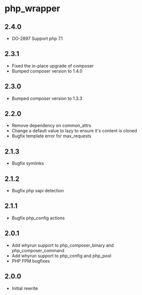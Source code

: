 php\_wrapper
======

2.4.0
-----
* DO-2897 Support php 7.1

2.3.1
-----
* Fixed the in-place upgrade of composer
* Bumped composer version to 1.4.0

2.3.0
-----
* Bumped composer version to 1.3.3

2.2.0
-----
* Remove dependency on common\_attrs
* Change a default value to lazy to ensure it's content is cloned
* Bugfix template error for max\_requests

2.1.3
-----
* Bugfix symlinks

2.1.2
-----
* Bugfix php sapi detection

2.1.1
-----
* Bugfix php\_config actions

2.0.1
-----
* Add whyrun support to php\_composer\_binary and php\_composer\_command
* Add whyrun support to php\_config and php\_pool
* PHP FPM bugfixes

2.0.0
-----
* Initial rewrite
